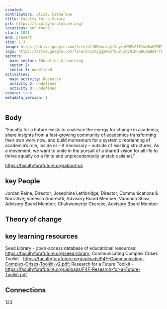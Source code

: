```yaml
---
created:
contributors: Elisa; Catherine
title: Faculty for a Future
url: https://facultyforafuture.org/
locations: not-found
start: 2021
end: present
size: 1-3
image: https://drive.google.com/file/d/16RbxciaytVhyryW8EsE15Ymw0aOFBE93/view?usp=drive_link
logo: https://drive.google.com/file/d/1IkjgZyNGofGC8_oA2hiM-wHLOwBA8-fE/view?usp=drive_link
sectors:
  main sector: Education & Learning
  sector 2: 
  sector 3: undefined
activities: 
  main activity: Research
  activity 2: undefined
  activity 3: undefined
cohere: true
metadata_version: 1
---
```



## Body

"Faculty for a Future exists to coalesce the energy for change in academia, share insights from a fast-growing community of academics transforming their own work now, and build momentum for a systemic reorienting of academia’s role, inside or – if necessary – outside of existing structures. As a movement, we want to unite in the pursuit of a shared vision for all life to thrive equally on a finite and unprecedentedly unstable planet."

https://facultyforafuture.org/about-us

## key People

Jordan Raine, Director; Josephine Lethbridge, Director, Communications & Narrative; Vanessa Andreotti, Advisory Board Member; Vandana Shiva, Advisory Board Member; Chukwumerije Okereke, Advisory Board Member

## Theory of change



## key learning resources

Seed Library - open-access database of educational resources: https://facultyforafuture.org/seed-library; Communicating Complex Crises Toolkit - https://facultyforafuture.org/uploads/F4F-Communicating-Complex-Crises-Toolkit-v2.pdf; Research for a Future Toolkit - https://facultyforafuture.org/uploads/F4F-Research-for-a-Future-Toolkit.pdf

## Connections

123

